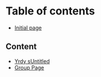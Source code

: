 # Table of contents

* [Initial page](README.md)

## Content

* [Yrdy sUntitled](content/yrdy-suntitled.md)
* [Group Page](content/group-page.md)

